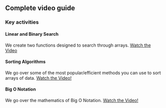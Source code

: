 ## Complete video guide

### Key activities

#### Linear and Binary Search

We create two functions designed to search through arrays.
[Watch the Video](https://www.youtube.com/watch?v=3OH-Ta_mc8E)

#### Sorting Algorithms

We go over some of the most popular/efficient methods you can use to sort arrays of data.
[Watch the Video!](https://www.youtube.com/watch?v=CnBvrA5EOfw)

#### Big O Notation

We go over the mathematics of Big O Notation.
[Watch the Video!](https://www.youtube.com/watch?v=kDGPJlufPRE)

